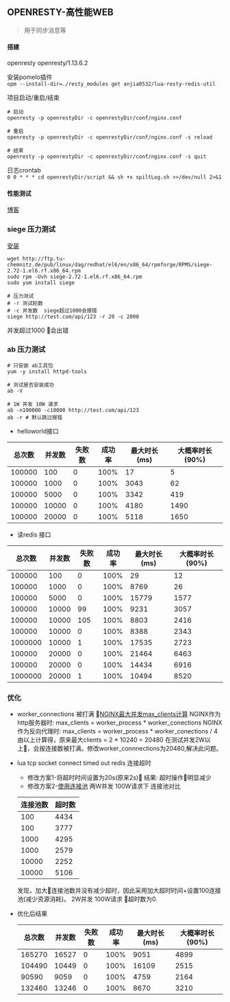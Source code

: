 ## OPENRESTY-高性能WEB
> 用于同步消息等

#### 搭建
openresty openresty/1.13.6.2

安装pomelo插件<br>
`opm --install-dir=./resty_modules get anjia0532/lua-resty-redis-util`

项目启动/重启/结束<br>
```
# 启动
openresty -p openrestyDir -c openrestyDir/conf/nginx.conf

# 重启
openresty -p openrestyDir -c openrestyDir/conf/nginx.conf -s reload

# 结束
openresty -p openrestyDir -c openrestyDir/conf/nginx.conf -s quit
```

日志crontab <br>
`0 0 * * * cd openrestyDir/script && sh +x spiltLog.sh >>/dev/null 2>&1`

#### 性能测试
[博客](!https://www.jianshu.com/p/19721edbc6be)

### siege 压力测试
[安装](!https://centos.pkgs.org/6/repoforge-x86_64/siege-2.72-1.el6.rf.x86_64.rpm.html)
```
wget http://ftp.tu-chemnitz.de/pub/linux/dag/redhat/el6/en/x86_64/rpmforge/RPMS/siege-2.72-1.el6.rf.x86_64.rpm
sudo rpm -Uvh siege-2.72-1.el6.rf.x86_64.rpm
sudo yum install siege

# 压力测试
# -r 测试轮数
# -c 并发数  siege超过1000会报错
siege http://test.com/api/123 -r 20 -c 2000
```
并发超过1000 会出错

### ab 压力测试
```
# 只安装 ab工具包
yum -y install httpd-tools

# 测试是否安装成功
ab -V

# 1W 并发 10W 请求
ab -n100000 -c10000 http://test.com/api/123
ab -r # 默认跳过报错
```

- helloworld接口

| 总次数 | 并发数 | 失败数 | 成功率 | 最大时长(ms) | 大概率时长(90%) |
| ---- | ---- | ---- | ---- | --- | --- |
|100000|100|0|100%| 17 | 5 | 
|100000|1000|0|100%| 3043 | 62 |
|100000|5000|0|100%| 3342 | 419 |
|100000|10000|0|100%| 4180 | 1490 |
|100000|20000|0|100%| 5118 | 1650 |

- 读redis 接口

| 总次数 | 并发数 | 失败数 | 成功率 | 最大时长(ms) | 大概率时长(90%) |
| ---- | ---- | ---- | ---- | --- | --- |
|100000|100|0|100%| 29 | 12 | 
|100000|1000|0|100%| 8769 | 26 |
|100000|5000|0|100%| 15779 | 1577 |
|100000|10000|99|100%| 9231 | 3057 |
|100000|10000|105|100%| 8803 | 2416 |
|100000|10000|0|100%| 8388| 2343 |
|1000000|10000|1|100%| 17535| 2723 |
|100000|20000|0|100%| 21464 | 6463 |
|100000|20000|0|100%| 14434 | 6916 |
|1000000|20000|1|100%| 10494 | 8520 |

### 优化
- worker_connections 被打满
[NGINX最大并发max_clients计算](!http://blog.51cto.com/liuqunying/1420556)
NGINX作为http服务器时:
max_clients = worker_process * worker_conections
NGINX作为反向代理时:
max_clients = worker_process * worker_conections / 4
由以上计算得，原来最大clients = 2 * 10240 = 20480
在测试并发2W以上，会报连接数被打满。修改worker_connnections为20480,解决此问题。

- lua tcp socket connect timed out
    redis 连接超时
    - 修改方案1-将超时时间设置为20s(原来2s)
    结果: 超时操作明显减少
    - 修改方案2-[使用连接池](!https://www.the5fire.com/golang+redis-vs-nginx+lua+redis.html)
    两W并发 100W请求下 连接池对比<br>
    
    |连接池数|超时数|
    | ---- | --- |
    |100|4434|
    |100|3777|
    |1000|4295|
    |1000|2579|
    |10000|2252|
    |10000|5106|
    发现，加大连接池数并没有减少超时，因此采用加大超时时间+设置100连接池(减少资源消耗)。
2W并发 100W请求 超时数为0.
- 优化后结果

  | 总次数 | 并发数 | 失败数 | 成功率 | 最大时长(ms) | 大概率时长  (90%) |
  | ---- | ---- | ---- | ---- | --- | --- |
  |165270|16527|0|100%|9051|4899|
  |104490|10449|0|100%|16109|2515|
  |90590|9059|0|100%|4759|2164|
  |132460|13246|0|100%|8670|3210|